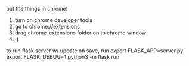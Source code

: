 put the things in chrome!
1. turn on chrome developer tools
2. go to chrome://extensions
3. drag chrome-extensions folder on to chrome window
4. :)

to run flask server w/ update on save, run
export FLASK_APP=server.py
export FLASK_DEBUG=1
python3 -m flask run